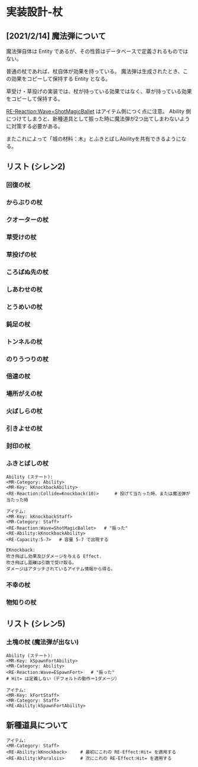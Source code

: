 ﻿実装設計-杖
==========

[2021/2/14] 魔法弾について
----------

魔法弾自体は Entity であるが、その性質はデータベースで定義されるものではない。

普通の杖であれば、杖自体が効果を持っている。
魔法弾は生成されたとき、この効果をコピーして保持する Entity となる。

草受け・草投げの実装では、杖が持っている効果ではなく、草が持っている効果をコピーして保持する。


<RE-Reaction:Wave=ShotMagicBallet> はアイテム側につく点に注意。
Ability 側につけてしまうと、新種道具として振った時に魔法弾が2つ出てしまわないように対策する必要がある。

またこれによって「城の材料：木」とふきとばしAbilityを共有できるようになる。


リスト (シレン2)
----------

### 回復の杖

### からぶりの杖

### クオーターの杖

### 草受けの杖

### 草投げの杖

### ころばぬ先の杖

### しあわせの杖

### とうめいの杖

### 鈍足の杖

### トンネルの杖

### のりうつりの杖

### 倍速の杖

### 場所がえの杖

### 火ばしらの杖

### 引きよせの杖

### 封印の杖

### ふきとばしの杖

```
Ability (ステート):
<MR-Category: Ability>
<MR-Key: kKnockbackAbility>
<RE-Reaction:Collide=Knockback(10)>      # 投げて当たった時、または魔法弾が当たった時
```

```
アイテム:
<MR-Key: kKnockbackStaff>
<MR-Category: Staff>
<RE-Reaction:Wave=ShotMagicBallet>   # "振った"
<RE-Ability:kKnockbackAbility>
<RE-Capacity:5-7>   # 容量 5-7 で出現する
```

```
EKnockback:
吹き飛ばし効果及びダメージを与える Effect.
吹き飛ばし距離は引数で受け取る。
ダメージはアタッチされているアイテム情報から得る。
```


### 不幸の杖

### 物知りの杖


リスト (シレン5)
----------

### 土塊の杖 (魔法弾が出ない)

```
Ability (ステート):
<MR-Key: kSpawnFortAbility>
<MR-Category: Ability>
<RE-Reaction:Wave=ESpawnFort>   # "振った"
# Hit= は定義しない（デフォルトの動作＝1ダメージ）
```

```
アイテム:
<MR-Key: kFortStaff>
<MR-Category: Staff>
<RE-Ability:kSpawnFortAbility>
```



新種道具について
----------

```
アイテム:
<MR-Category: Staff>
<RE-Ability:kKnockback>     # 最初にこれの RE-Effect:Hit= を適用する
<RE-Ability:kParalsis>      # 次にこれの RE-Effect:Hit= を適用する
```











